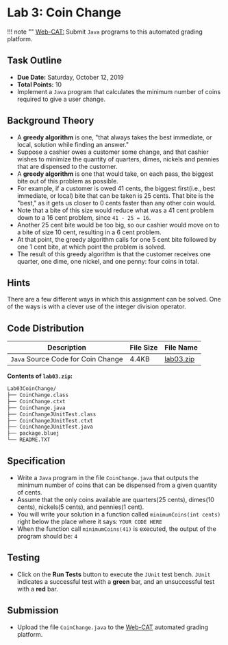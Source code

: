 # Lab 3: Coin Change

!!! note ""
    [Web-CAT:](http://ec2-54-65-207-33.ap-northeast-1.compute.amazonaws.com:8080/Web-CAT/WebObjects/Web-CAT.woa) Submit `Java` programs to this automated grading platform.

## Task Outline
+ **Due Date:** Saturday, October 12, 2019
+ **Total Points:** 10
+ Implement a `Java` program that calculates the minimum number of coins
required to give a user change.

## Background Theory
+ A **greedy algorithm** is one, "that always takes the best immediate, or local, solution while finding an answer."
+ Suppose a cashier owes a customer some change, and that cashier wishes to minimize the quantity of quarters, dimes, nickels and pennies that are dispensed to the customer.
+ A **greedy algorithm** is one that would take, on each pass, the biggest bite out of this problem as possible.
+ For example, if a customer is owed 41 cents, the biggest first(i.e., best immediate, or local) bite that can be taken is 25 cents. That bite is the "best," as it gets us closer to 0 cents faster than any other coin would.
+ Note that a bite of this size would reduce what was a 41 cent problem down to a 16 cent problem, since `41 - 25 = 16`.
+ Another 25 cent bite would be too big, so our cashier would move on to a bite of size 10 cent, resulting in a 6 cent problem.
+ At that point, the greedy algorithm calls for one 5 cent bite followed by one 1 cent bite, at which point the problem is solved.
+ The result of this greedy algorithm is that the customer receives one quarter, one dime, one nickel, and one penny: four coins in total.

## Hints
There are a few different ways in which this assignment can be solved. One of the ways is with a clever use of the integer division operator.

## Code Distribution
Description | File Size | File Name
----------- | --------- | ---------
`Java` Source Code for Coin Change | 4.4KB | [lab03.zip](/csa/zip/lab03.zip)

**Contents of `lab03.zip`:**
```bash
Lab03CoinChange/
├── CoinChange.class
├── CoinChange.ctxt
├── CoinChange.java
├── CoinChangeJUnitTest.class
├── CoinChangeJUnitTest.ctxt
├── CoinChangeJUnitTest.java
├── package.bluej
└── README.TXT
```

## Specification
+ Write a `Java` program in the file `CoinChange.java` that outputs the minimum number of coins that can be dispensed from a given quantity of cents.
+ Assume that the only coins available are quarters(25 cents), dimes(10 cents), nickels(5 cents), and pennies(1 cent).
+ You will write your solution in a function called `minimumCoins(int cents)`
right below the place where it says: `YOUR CODE HERE`
+ When the function call `minimumCoins(41)` is executed, the
output of the program should be: `4`

## Testing
+ Click on the **Run Tests** button to execute the `JUnit` test bench.
`JUnit` indicates a successful test with a **green** bar, and an unsuccessful
test with a **red** bar.

## Submission
+ Upload the file `CoinChange.java` to the [Web-CAT](http://ec2-54-65-207-33.ap-northeast-1.compute.amazonaws.com:8080/Web-CAT/WebObjects/Web-CAT.woa) automated grading platform.
